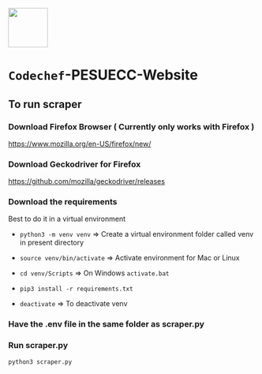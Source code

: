 <img height=80 width=80 src="CodeChefLOGO.jpeg" /><h1>`Codechef`-PESUECC-Website</h1>

## To run scraper

### Download Firefox Browser ( Currently only works with Firefox )
https://www.mozilla.org/en-US/firefox/new/

### Download Geckodriver for Firefox
https://github.com/mozilla/geckodriver/releases

### Download the requirements
Best to do it in a virtual environment
  - ```python3 -m venv venv```     => Create a virtual environment folder called venv in present directory
  - ```source venv/bin/activate``` => Activate environment for Mac or Linux
  - ```cd venv/Scripts```          => On Windows
    ```activate.bat```

  - ```pip3 install -r requirements.txt```
  - ```deactivate```               => To deactivate venv

### Have the .env file in the same folder as scraper.py
### Run scraper.py
  ```python3 scraper.py```
